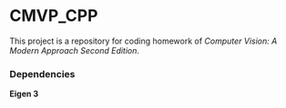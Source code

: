# CMVP_CPP

This project is a repository for coding homework of *Computer Vision: A Modern Approach Second Edition*.

### Dependencies

**Eigen 3**

